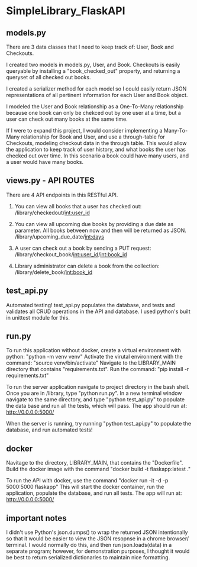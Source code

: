 # SimpleLibrary_FlaskAPI

## models.py

There are 3 data classes that I need to keep track of: User, Book and Checkouts.

I created two models in models.py, User, and Book. Checkouts is easily queryable by installing a "book_checked_out" property, and returning a queryset of all checked out books.

I created a serializer method for each model so I could easily return JSON representations of all pertinent information for each User and Book object.

I modeled the User and Book relationship as a One-To-Many relationship because one book can only be chekced out by one user at a time, but a user can check out many books at the same time.

If I were to expand this project, I would consider implementing a Many-To-Many relationship for Book and User, and use a through-table for Checkouts, modeling checkout data in the through table. This would allow the application to keep track of user history, and what books the user has checked out over time. In this scenario a book could have many users, and a user would have many books.

## views.py - API ROUTES

There are 4 API endpoints in this RESTful API.

1. You can view all books that a user has checked out:
   /library/checkedout/<int:user_id>

2. You can view all upcoming due books by providing a due date as parameter. All books between now and then will be returned as JSON.
   /library/upcoming_due_date/<int:days>

3. A user can check out a book by sending a PUT request:
   /library/checkout_book/<int:user_id>/<int:book_id>

4. Library administrator can delete a book from the collection:
   /library/delete_book/<int:book_id>

## test_api.py

Automated testing! test_api.py populates the database, and tests and validates all CRUD operations in the API and database. I used python's built in unittest module for this.

## run.py

To run this application without docker, create a virtual environment with python: "python -m venv venv"
Activate the virutal environment with the command: "source venv/bin/activate"
Navigate to the LIBRARY_MAIN directory that contains "requirements.txt". Run the command: "pip install -r requirements.txt"

To run the server application navigate to project directory in the bash shell. Once you are in /library, type "python run.py".
In a new terminal window navigate to the same directory, and type "python test_api.py" to populate the data base and run all the tests, which will pass.
The app should run at: http://0.0.0.0:5000/

When the server is running, try running "python test_api.py" to populate the database, and run automated tests!

## docker

Navitage to the directory, LIBRARY_MAIN, that contains the "Dockerfile".
Build the docker image with the command "docker build -t flaskapp:latest ."

To run the API with docker, use the command "docker run -it -d -p 5000:5000 flaskapp"
This will start the docker container, run the application, populate the database, and run all tests.
The app will run at: http://0.0.0.0:5000/

## important notes

I didn't use Python's json.dumps() to wrap the returned JSON intentionally so that it would be easier to view the JSON resopnse in a chrome browser/ terminal. I would normally do this, and then run json.loads(data) in a separate program; however, for demonstration purposes, I thought it would be best to return serialized dictionaries to maintain nice formatting.

